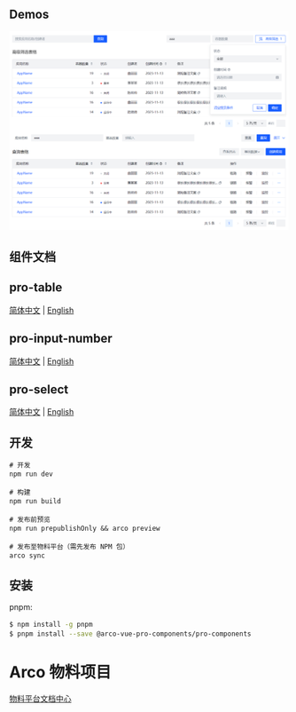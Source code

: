 ## Demos
![pro-table筛选](/packages/pro-components/assets/images/pro-table.png)

## 组件文档

## pro-table

[简体中文](/packages/pro-components/components/pro-table/README.md) | [English](/packages/pro-components/components/pro-table/README.en-US.md)

## pro-input-number

[简体中文](/packages/pro-components/components/pro-input-number/README.md) | [English](/packages/pro-components/components/pro-input-number/README.en-US.md)

## pro-select

[简体中文](/packages/pro-components/components/pro-select/README.md) | [English](/packages/pro-components/components/pro-select/README.en-US.md)

## 开发

```
# 开发
npm run dev

# 构建
npm run build

# 发布前预览
npm run prepublishOnly && arco preview

# 发布至物料平台（需先发布 NPM 包）
arco sync
```

## 安装

pnpm:

```bash
$ npm install -g pnpm
$ pnpm install --save @arco-vue-pro-components/pro-components
```

# Arco 物料项目

[物料平台文档中心](https://arco.design/docs/material/guide)

